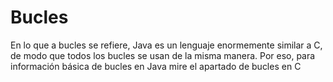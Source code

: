 # Bucles

En lo que a bucles se refiere, Java es un lenguaje enormemente similar a C, de modo que todos los bucles se usan de la misma manera. Por eso, para información básica de bucles en Java mire el apartado de bucles en C
